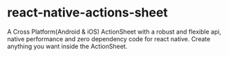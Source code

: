 # react-native-actions-sheet
A Cross Platform(Android &amp; iOS) ActionSheet with a robust and flexible api, native performance and zero dependency code for react native. Create anything you want inside the ActionSheet.
